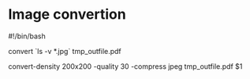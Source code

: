 # Image convertion

\#!/bin/bash

convert \`ls -v \*.jpg\` tmp\_outfile.pdf

convert-density 200x200 -quality 30 -compress jpeg tmp\_outfile.pdf $1

